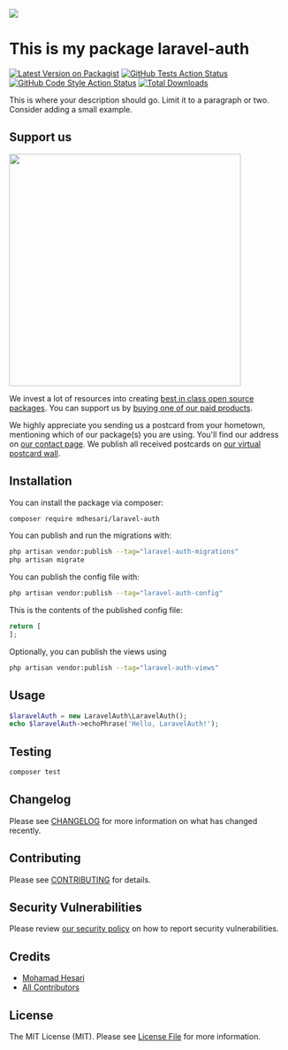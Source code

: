 
[<img src="https://github-ads.s3.eu-central-1.amazonaws.com/support-ukraine.svg?t=1" />](https://supportukrainenow.org)

# This is my package laravel-auth

[![Latest Version on Packagist](https://img.shields.io/packagist/v/mdhesari/laravel-auth.svg?style=flat-square)](https://packagist.org/packages/mdhesari/laravel-auth)
[![GitHub Tests Action Status](https://img.shields.io/github/workflow/status/mdhesari/laravel-auth/run-tests?label=tests)](https://github.com/mdhesari/laravel-auth/actions?query=workflow%3Arun-tests+branch%3Amain)
[![GitHub Code Style Action Status](https://img.shields.io/github/workflow/status/mdhesari/laravel-auth/Check%20&%20fix%20styling?label=code%20style)](https://github.com/mdhesari/laravel-auth/actions?query=workflow%3A"Check+%26+fix+styling"+branch%3Amain)
[![Total Downloads](https://img.shields.io/packagist/dt/mdhesari/laravel-auth.svg?style=flat-square)](https://packagist.org/packages/mdhesari/laravel-auth)

This is where your description should go. Limit it to a paragraph or two. Consider adding a small example.

## Support us

[<img src="https://github-ads.s3.eu-central-1.amazonaws.com/laravel-auth.jpg?t=1" width="419px" />](https://spatie.be/github-ad-click/laravel-auth)

We invest a lot of resources into creating [best in class open source packages](https://spatie.be/open-source). You can support us by [buying one of our paid products](https://spatie.be/open-source/support-us).

We highly appreciate you sending us a postcard from your hometown, mentioning which of our package(s) you are using. You'll find our address on [our contact page](https://spatie.be/about-us). We publish all received postcards on [our virtual postcard wall](https://spatie.be/open-source/postcards).

## Installation

You can install the package via composer:

```bash
composer require mdhesari/laravel-auth
```

You can publish and run the migrations with:

```bash
php artisan vendor:publish --tag="laravel-auth-migrations"
php artisan migrate
```

You can publish the config file with:

```bash
php artisan vendor:publish --tag="laravel-auth-config"
```

This is the contents of the published config file:

```php
return [
];
```

Optionally, you can publish the views using

```bash
php artisan vendor:publish --tag="laravel-auth-views"
```

## Usage

```php
$laravelAuth = new LaravelAuth\LaravelAuth();
echo $laravelAuth->echoPhrase('Hello, LaravelAuth!');
```

## Testing

```bash
composer test
```

## Changelog

Please see [CHANGELOG](CHANGELOG.md) for more information on what has changed recently.

## Contributing

Please see [CONTRIBUTING](https://github.com/Mdhesari/.github/blob/main/CONTRIBUTING.md) for details.

## Security Vulnerabilities

Please review [our security policy](../../security/policy) on how to report security vulnerabilities.

## Credits

- [Mohamad Hesari](https://github.com/Mdhesari)
- [All Contributors](../../contributors)

## License

The MIT License (MIT). Please see [License File](LICENSE.md) for more information.
